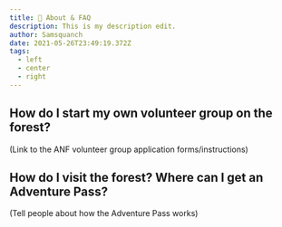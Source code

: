 ```yaml
---
title: 🌲 About & FAQ
description: This is my description edit.
author: Samsquanch
date: 2021-05-26T23:49:19.372Z
tags:
  - left
  - center
  - right
---
```

## How do I start my own volunteer group on the forest?

(Link to the ANF volunteer group application forms/instructions)



## How do I visit the forest? Where can I get an Adventure Pass?

(Tell people about how the Adventure Pass works)